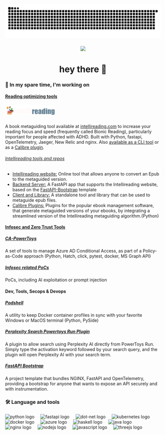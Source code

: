 
<div align="center">
<img src="https://raw.githubusercontent.com/0x6f677548/0x6f677548/output/snake.svg" alt="Snake animation" />
</div>

###

<div align="center">
  <img src="https://visitor-badge.laobi.icu/badge?page_id=0x6f677548.0x6f677548&"  />
</div>

###

<h1 align="center">hey there 👋</h1>
<h3 align="left">🔭 In my spare time, I'm working on</h3>
<h4 align="left"><a href="https://github.com/stars/0x6f677548/lists/my-reading-related-projects">Reading optimizing tools</a></h4>
<h5 align="left"><a href="https://github.com/0x6f677548/intellireading-www"><img alt="Intellireading.com" src="https://raw.githubusercontent.com/0x6f677548/intellireading-www/main/src/img/intellireading.png" style="width: 165px;"></a></h5>
A book metaguiding tool available at <a href="https://www.intellireading.com">intellireading.com</a> to increase your reading focus and speed (frequently called Bionic Reading), particularly important for people affected with ADHD. Built with Python, fastapi, OpenTelemetry, Jaeger, New Relic and nginx. Also <a href="https://github.com/0x6f677548/intellireading-cli">available as a CLI tool</a> or as a <a href="https://github.com/0x6f677548/intellireading-calibre-plugins">Calibre plugin</a>. 
<h6 align="left"><a href="https://github.com/stars/0x6f677548/lists/intellireading">Intellireading tools and repos</a></h6>
<ul> <li> <a href="https://github.com/0x6f677548/intellireading-www">Intellireading website:</a> Online tool that allows anyone to convert an Epub to the metaguided version. </li> <li> <a href="https://github.com/0x6f677548/intellireading-backend">Backend Server:</a> A FastAPI app that supports the Intellireading website, based on the <a href="https://github.com/0x6f677548/fastapi-bootstrap">FastAPI-Bootstrap</a> template</li> <li> <a href="https://github.com/0x6f677548/intellireading-cli">Client and Library:</a> A standalone tool and library that can be used to metaguide epub files. </li> <li> <a href="https://github.com/0x6f677548/intellireading-calibre-plugins">Calibre Plugins:</a> Plugins for the popular ebook management software, that generate metaguided versions of your ebooks, by integrating a streamlined version of the Intellireading metaguiding algorithm.(Python) </li> </ul>
<h4 align="left"><a href="https://github.com/stars/0x6f677548/lists/my-zerotrust-projects">Infosec and Zero Trust Tools</a></h4>
<h5 align="left"><a href="https://github.com/0x6f677548/zerotrust-ca-powertoys">CA-PowerToys</a></h5>
A set of tools to manage Azure AD Conditional Access, as part of a Policy-as-Code approach (Python, Hatch, click, pytest, docker, MS Graph API)
<h5 align="left"><a href="https://github.com/0x6f677548/my-infosec-pocs">Infosec related PoCs</a></h5>
PoCs, including AI exploitation or prompt injection
<h4 align="left">Dev, Tools, Secops & Devops</h4>
<h5 align="left"><a href="https://github.com/0x6f677548/podshell">Podshell</a></h5>
A utility to keep Docker container profiles in sync with your favorite Windows or MacOS terminal (Python, PySide)
<h5 align="left"><a href="https://github.com/0x6f677548/PowerToys-Run-PerplexitySearchShortcut">Perplexity Search Powertoys Run Plugin</a></h5>
A plugin to allow search using Perplexity AI directly from PowerToys Run. Simply type the activation keyword followed by your search query, and the plugin will open Perplexity AI with your search term.
<h5 align="left"><a href="https://github.com/0x6f677548/fastapi-bootstrap">FastAPI Bootstrap</a></h5>
A project template that bundles NGINX, FastAPI and OpenTelemetry, providing a bootstrap for anyone that wants to expose an API securely and with instrumentation.
<h3 align="left">🛠 Language and tools</h3>

###

<div align="left">
  <img src="https://cdn.jsdelivr.net/gh/devicons/devicon/icons/python/python-original.svg" height="40" alt="python logo"  />
  <img width="12" />
  <img src="https://cdn.jsdelivr.net/gh/devicons/devicon/icons/fastapi/fastapi-original.svg" height="40" alt="fastapi logo"  />
  <img width="12" />
  <img src="https://cdn.jsdelivr.net/gh/devicons/devicon/icons/dot-net/dot-net-original.svg" height="40" alt="dot-net logo"  />
  <img width="12" />
  <img src="https://cdn.jsdelivr.net/gh/devicons/devicon/icons/kubernetes/kubernetes-plain.svg" height="40" alt="kubernetes logo"  />
  <img width="12" />
  <img src="https://cdn.jsdelivr.net/gh/devicons/devicon/icons/docker/docker-original.svg" height="40" alt="docker logo"  />
  <img width="12" />
  <img src="https://cdn.jsdelivr.net/gh/devicons/devicon/icons/azure/azure-original.svg" height="40" alt="azure logo"  />
  <img width="12" />
  <img src="https://cdn.jsdelivr.net/gh/devicons/devicon/icons/haskell/haskell-original.svg" height="40" alt="haskell logo"  />
  <img width="12" />
  <img src="https://cdn.jsdelivr.net/gh/devicons/devicon/icons/java/java-original.svg" height="40" alt="java logo"  />
  <img width="12" />
  <img src="https://cdn.jsdelivr.net/gh/devicons/devicon/icons/nginx/nginx-original.svg" height="40" alt="nginx logo"  />
  <img width="12" />
  <img src="https://cdn.jsdelivr.net/gh/devicons/devicon/icons/nodejs/nodejs-original.svg" height="40" alt="nodejs logo"  />
  <img width="12" />
  <img src="https://cdn.jsdelivr.net/gh/devicons/devicon/icons/javascript/javascript-original.svg" height="40" alt="javascript logo"  />
  <img width="12" />
  <img src="https://cdn.jsdelivr.net/gh/devicons/devicon/icons/threejs/threejs-original.svg" height="40" alt="threejs logo"  /> 
</div>



